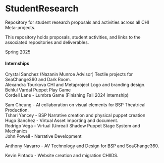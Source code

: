 # StudentResearch
Repository for student research proposals and activities across all CHI Meta-projects.

This repository holds proposals, student activities, and links to the associated repositories and deliverables.

Spring 2025  
#### Internships

Crystal Sanchez (Nazanin Munroe Advisor)  Textile projects for SeaChange360 and Dark Room.  
Alexandra Tourkova  CHI and Metaproject Logo and branding design.  
Behlul Vardal  Puppet Play Game  
Cordell Lane -  Lumbra Game (Finishing Fall 2024 internship)

Sam Cheung  -  AI collaboration on visual elements for BSP Theatrical Production.  
Tshari Yancey -  BSP Narrative creation and physical puppet creation  
Hugo Sanchez - Virtual Asset importing and document.  
Rodrigo Vega - Virtual (Unreal) Shadow Puppet Stage System and Mechanics  
John Powell - Narrative Development  

Anthony Navarro - AV Technology and Design for BSP and SeaChange360.  

Kevin Pintado - Website creation and migration CHIIDS.  





